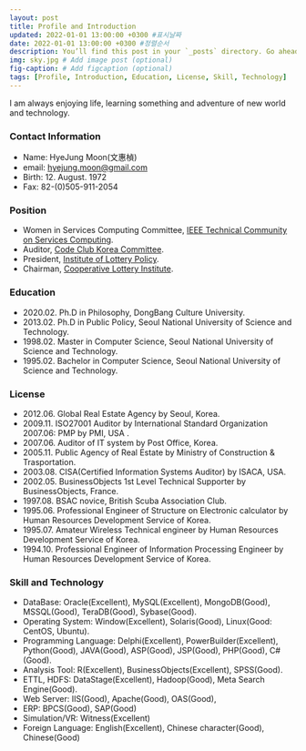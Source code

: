```yaml
---
layout: post
title: Profile and Introduction
updated: 2022-01-01 13:00:00 +0300 #표시날짜
date: 2022-01-01 13:00:00 +0300 #정렬순서
description: You’ll find this post in your `_posts` directory. Go ahead and edit it and re-build the site to see your changes. # Add post description (optional)
img: sky.jpg # Add image post (optional)
fig-caption: # Add figcaption (optional)
tags: [Profile, Introduction, Education, License, Skill, Technology]
---
```


I am always enjoying life, learning something and adventure of new world and technology.

### Contact Information
* Name: HyeJung Moon(文惠楨)
* email: hyejung.moon@gmail.com 
* Birth: 12. August. 1972
* Fax: 82-(0)505-911-2054

### Position
* Women in Services Computing Committee, [IEEE Technical Community on Services Computing](http://tab.computer.org/tcsvc/).
* Auditor, [Code Club Korea Committee](https://ko-kr.facebook.com/codeclubkorea/).
* President, [Institute of Lottery Policy](http://www.lotterypolicy.com).
* Chairman, [Cooperative Lottery Institute](http://www.lotterypolicy.com).

### Education
* 2020.02. Ph.D in Philosophy, DongBang Culture University.
* 2013.02. Ph.D in Public Policy, Seoul National University of Science and Technology.
* 1998.02. Master in Computer Science, Seoul National University of Science and Technology.
* 1995.02. Bachelor in Computer Science, Seoul National University of Science and Technology.

### License
* 2012.06. Global Real Estate Agency by Seoul, Korea.
* 2009.11. ISO27001 Auditor by International Standard Organization 2007.06: PMP by PMI, USA .
* 2007.06. Auditor of IT system by Post Office, Korea.
* 2005.11. Public Agency of Real Estate by Ministry of Construction & Trasportation.
* 2003.08. CISA(Certified Information  Systems  Auditor)  by ISACA, USA.
* 2002.05. BusinessObjects 1st Level Technical Supporter by BusinessObjects, France.
* 1997.08. BSAC novice, British Scuba Association Club.
* 1995.06. Professional Engineer of Structure on Electronic calculator by Human Resources Development Service of Korea.
* 1995.07. Amateur Wireless Technical engineer by Human Resources Development Service of Korea.
* 1994.10. Professional Engineer of Information Processing Engineer by Human Resources Development Service of Korea.

### Skill and Technology
* DataBase: Oracle(Excellent), MySQL(Excellent), MongoDB(Good), MSSQL(Good), TeraDB(Good), Sybase(Good).
* Operating System: Window(Excellent), Solaris(Good), Linux(Good: CentOS, Ubuntu).
* Programming Language: Delphi(Excellent), PowerBuilder(Excellent), Python(Good), JAVA(Good), ASP(Good), JSP(Good), PHP(Good), C#(Good).
* Analysis Tool: R(Excellent), BusinessObjects(Excellent), SPSS(Good).
* ETTL, HDFS: DataStage(Excellent), Hadoop(Good), Meta Search Engine(Good).
* Web Server: IIS(Good), Apache(Good), OAS(Good), 
* ERP: BPCS(Good), SAP(Good)
* Simulation/VR: Witness(Excellent)
* Foreign Language: English(Excellent), Chinese character(Good), Chinese(Good)
